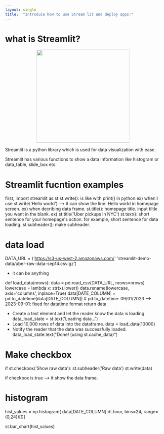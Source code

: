 ```yaml
---
layout: single
title:  "Introduce how to use Stream lit and deploy apps!"
---
```


# what is Streamlit?


<center><img src="https://github.com/chominkyung12/chominkyung12.github.io/assets/95404283/0b89a4c4-e195-4a61-8065-8bbe3c0a4083" width="300" height="300"></center>



Streamlit is a python library which is used for data visualization with ease.

Streamlit has various functions to show a data information like histogram or data_table, slide_box etc.


# Streamlit fucntion examples
first, import streamlit as st
st.write(): is like with print() in python 
ex) when I use st.write('Hello world') --> it can show the line: Hello world in homepage screen.
ex) when decribing data frame. 
st.title(): homepage title. input tiltle you want in the blank.
ex) st.title('Uber pickups in NYC')
st.text(): short sentence for your homepage's action. for example, short sentence for data loading.
st.subheader(): make subheader.

# data load

DATA_URL = ('https://s3-us-west-2.amazonaws.com/' 'streamlit-demo-data/uber-raw-data-sep14.csv.gz')
- it can be anything

def load_data(nrows):
    data = pd.read_csv(DATA_URL, nrows=nrows)
    lowercase = lambda x: str(x).lower()
    data.rename(lowercase, axis='columns', inplace=True)
    data[DATE_COLUMN] = pd.to_datetime(data[DATE_COLUMN]) # pd.to_datetime: 09/01/2023 --> 2023-09-01: fixed for datatime format 
    return data

- Create a text element and let the reader know the data is loading.
data_load_state = st.text('Loading data...')
- Load 10,000 rows of data into the dataframe.
data = load_data(10000)
-  Notify the reader that the data was successfully loaded.
data_load_state.text("Done! (using st.cache_data)")

# Make checkbox 

if st.checkbox('Show raw data'):
    st.subheader('Raw data')
    st.write(data)

if checkbox is true --> it show the data frame.

# histogram

hist_values = np.histogram(
    data[DATE_COLUMN].dt.hour, bins=24, range=(0,24))[0]

st.bar_chart(hist_values)



